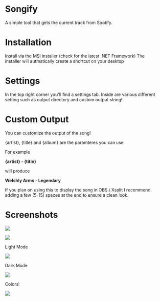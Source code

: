 # Songify
A simple tool that gets the current track from Spotify.

# Installation
Install via the MSI installer (check for the latest .NET Framework)
The installer will autmatically create a shortcut on your desktop

# Settings
In the top right corner you'll find a settings tab.
Inside are various different setting such as output directory and custom output string!

# Custom Output
You can customize the output of the song! 

{artist}, {title} and {album} are the paramteres you can use

For example

**{artist} - {title}**

will produce

**Welshly Arms - Legendary**

If you plan on using this to display the song in OBS / Xsplit I recommend adding a few (5-15) spaces at the end to ensure a clean look.

# Screenshots 

![](https://i.imgur.com/b4Mc5hF.png)

![](https://i.imgur.com/19nEKYn.png)

Light Mode

![](https://i.imgur.com/mGZslVP.png)

Dark Mode

![](https://i.imgur.com/k1Fc2lh.png)

Colors!

![](https://i.imgur.com/IamQchR.gif)
